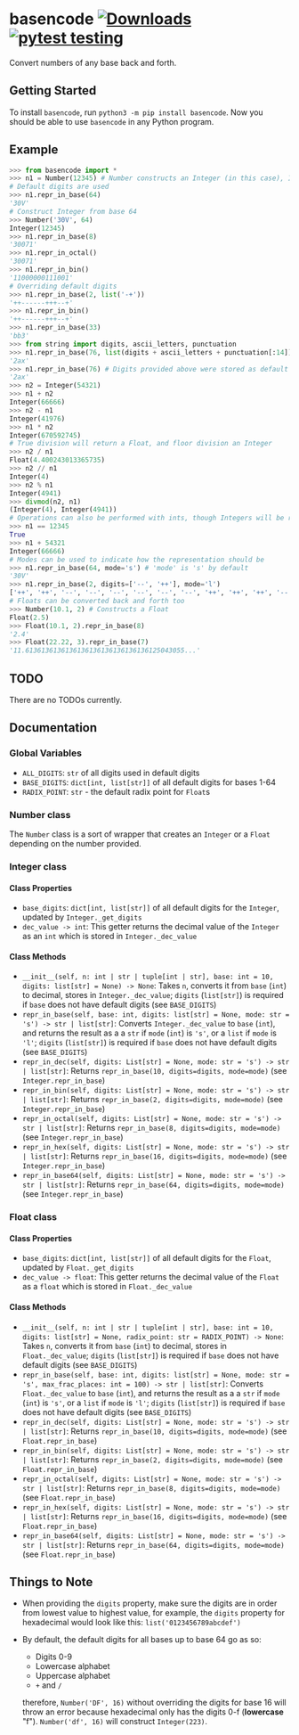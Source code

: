 # basencode [![Downloads](https://pepy.tech/badge/basencode)](https://pepy.tech/project/basencode) [![pytest testing](https://github.com/Python3-8/basencode/actions/workflows/automatic-pytest.yml/badge.svg)](https://github.com/Python3-8/basencode/actions/workflows/automatic-pytest.yml)

Convert numbers of any base back and forth.

## Getting Started

To install `basencode`, run `python3 -m pip install basencode`. Now you should be able to use `basencode` in any Python program.

## Example

```py
>>> from basencode import *
>>> n1 = Number(12345) # Number constructs an Integer (in this case), Integer can be called too
# Default digits are used
>>> n1.repr_in_base(64)
'30V'
# Construct Integer from base 64
>>> Number('30V', 64)
Integer(12345)
>>> n1.repr_in_base(8)
'30071'
>>> n1.repr_in_octal()
'30071'
>>> n1.repr_in_bin()
'11000000111001'
# Overriding default digits
>>> n1.repr_in_base(2, list('-+'))
'++------+++--+'
>>> n1.repr_in_bin()
'++------+++--+'
>>> n1.repr_in_base(33)
'bb3'
>>> from string import digits, ascii_letters, punctuation
>>> n1.repr_in_base(76, list(digits + ascii_letters + punctuation[:14]))
'2ax'
>>> n1.repr_in_base(76) # Digits provided above were stored as default digits for base 76
'2ax'
>>> n2 = Integer(54321)
>>> n1 + n2
Integer(66666)
>>> n2 - n1
Integer(41976)
>>> n1 * n2
Integer(670592745)
# True division will return a Float, and floor division an Integer
>>> n2 / n1
Float(4.400243013365735)
>>> n2 // n1
Integer(4)
>>> n2 % n1
Integer(4941)
>>> divmod(n2, n1)
(Integer(4), Integer(4941))
# Operations can also be performed with ints, though Integers will be returned
>>> n1 == 12345
True
>>> n1 + 54321
Integer(66666)
# Modes can be used to indicate how the representation should be
>>> n1.repr_in_base(64, mode='s') # 'mode' is 's' by default
'30V'
>>> n1.repr_in_base(2, digits=['--', '++'], mode='l')
['++', '++', '--', '--', '--', '--', '--', '--', '++', '++', '++', '--', '--', '++']
# Floats can be converted back and forth too
>>> Number(10.1, 2) # Constructs a Float
Float(2.5)
>>> Float(10.1, 2).repr_in_base(8)
'2.4'
>>> Float(22.22, 3).repr_in_base(7)
'11.6136136136136136136136136136136125043055...'
```

## TODO

There are no TODOs currently.

## Documentation

### Global Variables

- `ALL_DIGITS`: `str` of all digits used in default digits
- `BASE_DIGITS`: `dict[int, list[str]]` of all default digits for bases 1-64
- `RADIX_POINT`: `str` - the default radix point for `Float`s

### Number class

The `Number` class is a sort of wrapper that creates an `Integer` or a `Float`
depending on the number provided.

### Integer class

#### Class Properties

- `base_digits`: `dict[int, list[str]]` of all default digits for the `Integer`, updated by `Integer._get_digits`
- `dec_value -> int`: This getter returns the decimal value of the `Integer` as an `int` which is stored in `Integer._dec_value`

#### Class Methods

- `__init__(self, n: int | str | tuple[int | str], base: int = 10, digits: list[str] = None) -> None`: Takes `n`, converts it from `base` (`int`) to decimal, stores in `Integer._dec_value`; `digits` (`list[str]`) is required if `base` does not have default digits (see `BASE_DIGITS`)
- `repr_in_base(self, base: int, digits: list[str] = None, mode: str = 's') -> str | list[str]`: Converts `Integer._dec_value` to `base` (`int`), and returns the result as a a `str` if `mode` (`int`) is `'s'`, or a `list` if `mode` is `'l'`; `digits` (`list[str]`) is required if `base` does not have default digits (see `BASE_DIGITS`)
- `repr_in_dec(self, digits: List[str] = None, mode: str = 's') -> str | list[str]`: Returns `repr_in_base(10, digits=digits, mode=mode)` (see `Integer.repr_in_base`)
- `repr_in_bin(self, digits: List[str] = None, mode: str = 's') -> str | list[str]`: Returns `repr_in_base(2, digits=digits, mode=mode)` (see `Integer.repr_in_base`)
- `repr_in_octal(self, digits: List[str] = None, mode: str = 's') -> str | list[str]`: Returns `repr_in_base(8, digits=digits, mode=mode)` (see `Integer.repr_in_base`)
- `repr_in_hex(self, digits: List[str] = None, mode: str = 's') -> str | list[str]`: Returns `repr_in_base(16, digits=digits, mode=mode)` (see `Integer.repr_in_base`)
- `repr_in_base64(self, digits: List[str] = None, mode: str = 's') -> str | list[str]`: Returns `repr_in_base(64, digits=digits, mode=mode)` (see `Integer.repr_in_base`)

### Float class

#### Class Properties

- `base_digits`: `dict[int, list[str]]` of all default digits for the `Float`, updated by `Float._get_digits`
- `dec_value -> float`: This getter returns the decimal value of the `Float` as a `float` which is stored in `Float._dec_value`

#### Class Methods

- `__init__(self, n: int | str | tuple[int | str], base: int = 10, digits: list[str] = None, radix_point: str = RADIX_POINT) -> None`: Takes `n`, converts it from `base` (`int`) to decimal, stores in `Float._dec_value`; `digits` (`list[str]`) is required if `base` does not have default digits (see `BASE_DIGITS`)
- `repr_in_base(self, base: int, digits: list[str] = None, mode: str = 's', max_frac_places: int = 100) -> str | list[str]`: Converts `Float._dec_value` to `base` (`int`), and returns the result as a a `str` if `mode` (`int`) is `'s'`, or a `list` if `mode` is `'l'`; `digits` (`list[str]`) is required if `base` does not have default digits (see `BASE_DIGITS`)
- `repr_in_dec(self, digits: List[str] = None, mode: str = 's') -> str | list[str]`: Returns `repr_in_base(10, digits=digits, mode=mode)` (see `Float.repr_in_base`)
- `repr_in_bin(self, digits: List[str] = None, mode: str = 's') -> str | list[str]`: Returns `repr_in_base(2, digits=digits, mode=mode)` (see `Float.repr_in_base`)
- `repr_in_octal(self, digits: List[str] = None, mode: str = 's') -> str | list[str]`: Returns `repr_in_base(8, digits=digits, mode=mode)` (see `Float.repr_in_base`)
- `repr_in_hex(self, digits: List[str] = None, mode: str = 's') -> str | list[str]`: Returns `repr_in_base(16, digits=digits, mode=mode)` (see `Float.repr_in_base`)
- `repr_in_base64(self, digits: List[str] = None, mode: str = 's') -> str | list[str]`: Returns `repr_in_base(64, digits=digits, mode=mode)` (see `Float.repr_in_base`)

## Things to Note

- When providing the `digits` property, make sure the digits are in order from lowest value to highest value, for example, the `digits` property for hexadecimal would look like this: `list('0123456789abcdef')`
- By default, the default digits for all bases up to base 64 go as so:

  - Digits 0-9
  - Lowercase alphabet
  - Uppercase alphabet
  - `+` and `/`

  therefore, `Number('DF', 16)` without overriding the digits for base 16 will throw an error because hexadecimal only has the digits 0-f (**lowercase** "f"). `Number('df', 16)` will construct `Integer(223)`.
